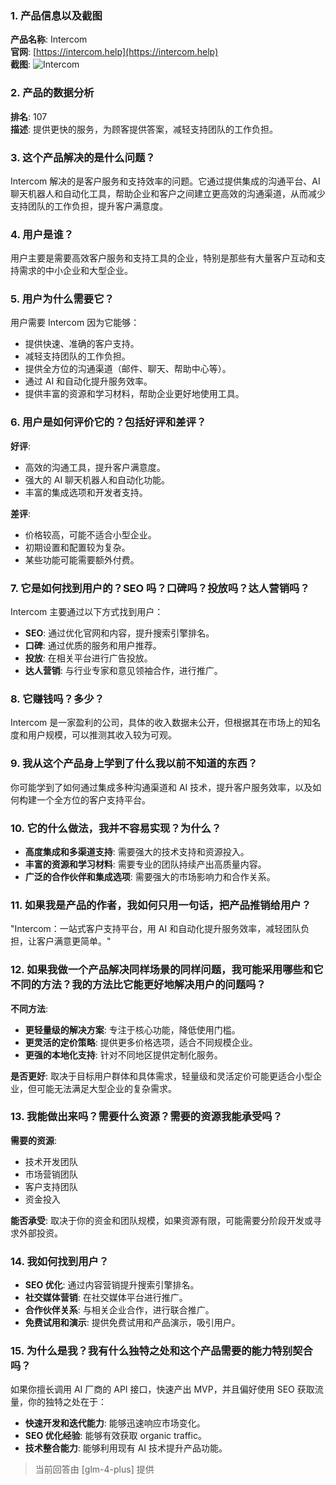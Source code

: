 ### 1. 产品信息以及截图

**产品名称**: Intercom  
**官网**: [https://intercom.help](https://intercom.help)  
**截图**: ![Intercom](https://cdn-images.toolify.ai/170349956791190998.jpg)

### 2. 产品的数据分析

**排名**: 107  
**描述**: 提供更快的服务，为顾客提供答案，减轻支持团队的工作负担。

### 3. 这个产品解决的是什么问题？

Intercom 解决的是客户服务和支持效率的问题。它通过提供集成的沟通平台、AI 聊天机器人和自动化工具，帮助企业和客户之间建立更高效的沟通渠道，从而减少支持团队的工作负担，提升客户满意度。

### 4. 用户是谁？

用户主要是需要高效客户服务和支持工具的企业，特别是那些有大量客户互动和支持需求的中小企业和大型企业。

### 5. 用户为什么需要它？

用户需要 Intercom 因为它能够：
- 提供快速、准确的客户支持。
- 减轻支持团队的工作负担。
- 提供全方位的沟通渠道（邮件、聊天、帮助中心等）。
- 通过 AI 和自动化提升服务效率。
- 提供丰富的资源和学习材料，帮助企业更好地使用工具。

### 6. 用户是如何评价它的？包括好评和差评？

**好评**:
- 高效的沟通工具，提升客户满意度。
- 强大的 AI 聊天机器人和自动化功能。
- 丰富的集成选项和开发者支持。

**差评**:
- 价格较高，可能不适合小型企业。
- 初期设置和配置较为复杂。
- 某些功能可能需要额外付费。

### 7. 它是如何找到用户的？SEO 吗？口碑吗？投放吗？达人营销吗？

Intercom 主要通过以下方式找到用户：
- **SEO**: 通过优化官网和内容，提升搜索引擎排名。
- **口碑**: 通过优质的服务和用户推荐。
- **投放**: 在相关平台进行广告投放。
- **达人营销**: 与行业专家和意见领袖合作，进行推广。

### 8. 它赚钱吗？多少？

Intercom 是一家盈利的公司，具体的收入数据未公开，但根据其在市场上的知名度和用户规模，可以推测其收入较为可观。

### 9. 我从这个产品身上学到了什么我以前不知道的东西？

你可能学到了如何通过集成多种沟通渠道和 AI 技术，提升客户服务效率，以及如何构建一个全方位的客户支持平台。

### 10. 它的什么做法，我并不容易实现？为什么？

- **高度集成和多渠道支持**: 需要强大的技术支持和资源投入。
- **丰富的资源和学习材料**: 需要专业的团队持续产出高质量内容。
- **广泛的合作伙伴和集成选项**: 需要强大的市场影响力和合作关系。

### 11. 如果我是产品的作者，我如何只用一句话，把产品推销给用户？

"Intercom：一站式客户支持平台，用 AI 和自动化提升服务效率，减轻团队负担，让客户满意更简单。"

### 12. 如果我做一个产品解决同样场景的同样问题，我可能采用哪些和它不同的方法？我的方法比它能更好地解决用户的问题吗？

**不同方法**:
- **更轻量级的解决方案**: 专注于核心功能，降低使用门槛。
- **更灵活的定价策略**: 提供更多价格选项，适合不同规模企业。
- **更强的本地化支持**: 针对不同地区提供定制化服务。

**是否更好**:
取决于目标用户群体和具体需求，轻量级和灵活定价可能更适合小型企业，但可能无法满足大型企业的复杂需求。

### 13. 我能做出来吗？需要什么资源？需要的资源我能承受吗？

**需要的资源**:
- 技术开发团队
- 市场营销团队
- 客户支持团队
- 资金投入

**能否承受**:
取决于你的资金和团队规模，如果资源有限，可能需要分阶段开发或寻求外部投资。

### 14. 我如何找到用户？

- **SEO 优化**: 通过内容营销提升搜索引擎排名。
- **社交媒体营销**: 在社交媒体平台进行推广。
- **合作伙伴关系**: 与相关企业合作，进行联合推广。
- **免费试用和演示**: 提供免费试用和产品演示，吸引用户。

### 15. 为什么是我？我有什么独特之处和这个产品需要的能力特别契合吗？

如果你擅长调用 AI 厂商的 API 接口，快速产出 MVP，并且偏好使用 SEO 获取流量，你的独特之处在于：
- **快速开发和迭代能力**: 能够迅速响应市场变化。
- **SEO 优化经验**: 能够有效获取 organic traffic。
- **技术整合能力**: 能够利用现有 AI 技术提升产品功能。

> 当前回答由 [glm-4-plus] 提供
